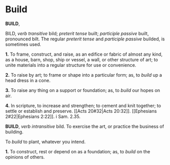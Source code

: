 # Build

**BUILD**,

BILD, _verb transitive_ bild; _preterit tense_ built; _participle passive_ built, pronounced bilt. The regular _preterit tense_ and _participle passive_ builded, is sometimes used.

**1.** To frame, construct, and raise, as an edifice or fabric of almost any kind, as a house, barn, shop, ship or vessel, a wall, or other structure of art; to unite materials into a regular structure for use or convenience.

**2.** To raise by art; to frame or shape into a particular form; as, to _build_ up a head dress in a cone.

**3.** To raise any thing on a support or foundation; as, to _build_ our hopes on air.

**4.** In scripture, to increase and strengthen; to cement and knit together; to settle or establish and preserve. [[Acts 20#32|Acts 20:32]]. [[Ephesians 2#22|Ephesians 2:22]]. i Sam. 2.35.

**BUILD**, _verb intransitive_ bild. To exercise the art, or practice the business of building.

To _build_ to plant, whatever you intend.

**1.** To construct, rest or depend on as a foundation; as, to _build_ on the opinions of others.